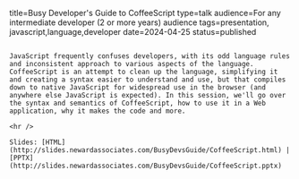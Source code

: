 title=Busy Developer's Guide to CoffeeScript
type=talk
audience=For any intermediate developer (2 or more years) audience
tags=presentation, javascript,language,developer
date=2024-04-25
status=published
~~~~~~

JavaScript frequently confuses developers, with its odd language rules and inconsistent approach to various aspects of the language. CoffeeScript is an attempt to clean up the language, simplifying it and creating a syntax easier to understand and use, but that compiles down to native JavaScript for widespread use in the browser (and anywhere else JavaScript is expected). In this session, we'll go over the syntax and semantics of CoffeeScript, how to use it in a Web application, why it makes the code and more.
    
<hr />

Slides: [HTML](http://slides.newardassociates.com/BusyDevsGuide/CoffeeScript.html) | [PPTX](http://slides.newardassociates.com/BusyDevsGuide/CoffeeScript.pptx)
